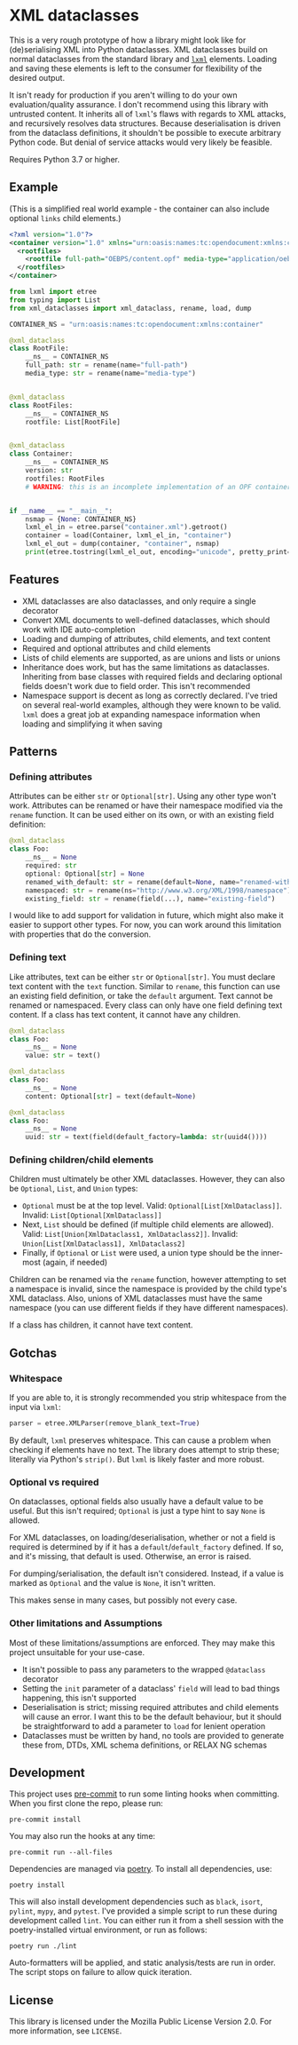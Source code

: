 # XML dataclasses

This is a very rough prototype of how a library might look like for (de)serialising XML into  Python dataclasses. XML dataclasses build on normal dataclasses from the standard library and [`lxml`](https://pypi.org/project/lxml/) elements. Loading and saving these elements is left to the consumer for flexibility of the desired output.

It isn't ready for production if you aren't willing to do your own evaluation/quality assurance. I don't recommend using this library with untrusted content. It inherits all of `lxml`'s flaws with regards to XML attacks, and recursively resolves data structures. Because deserialisation is driven from the dataclass definitions, it shouldn't be possible to execute arbitrary Python code. But denial of service attacks would very likely be feasible.

Requires Python 3.7 or higher.

## Example

(This is a simplified real world example - the container can also include optional `links` child elements.)

```xml
<?xml version="1.0"?>
<container version="1.0" xmlns="urn:oasis:names:tc:opendocument:xmlns:container">
  <rootfiles>
    <rootfile full-path="OEBPS/content.opf" media-type="application/oebps-package+xml" />
  </rootfiles>
</container>
```

```python
from lxml import etree
from typing import List
from xml_dataclasses import xml_dataclass, rename, load, dump

CONTAINER_NS = "urn:oasis:names:tc:opendocument:xmlns:container"

@xml_dataclass
class RootFile:
    __ns__ = CONTAINER_NS
    full_path: str = rename(name="full-path")
    media_type: str = rename(name="media-type")


@xml_dataclass
class RootFiles:
    __ns__ = CONTAINER_NS
    rootfile: List[RootFile]


@xml_dataclass
class Container:
    __ns__ = CONTAINER_NS
    version: str
    rootfiles: RootFiles
    # WARNING: this is an incomplete implementation of an OPF container


if __name__ == "__main__":
    nsmap = {None: CONTAINER_NS}
    lxml_el_in = etree.parse("container.xml").getroot()
    container = load(Container, lxml_el_in, "container")
    lxml_el_out = dump(container, "container", nsmap)
    print(etree.tostring(lxml_el_out, encoding="unicode", pretty_print=True))
```

## Features

* XML dataclasses are also dataclasses, and only require a single decorator
* Convert XML documents to well-defined dataclasses, which should work with IDE auto-completion
* Loading and dumping of attributes, child elements, and text content
* Required and optional attributes and child elements
* Lists of child elements are supported, as are unions and lists or unions
* Inheritance does work, but has the same limitations as dataclasses. Inheriting from base classes with required fields and declaring optional fields doesn't work due to field order. This isn't recommended
* Namespace support is decent as long as correctly declared. I've tried on several real-world examples, although they were known to be valid. `lxml` does a great job at expanding namespace information when loading and simplifying it when saving

## Patterns

### Defining attributes

Attributes can be either `str` or `Optional[str]`. Using any other type won't work. Attributes can be renamed or have their namespace modified via the `rename` function. It can be used either on its own, or with an existing field definition:

```python
@xml_dataclass
class Foo:
    __ns__ = None
    required: str
    optional: Optional[str] = None
    renamed_with_default: str = rename(default=None, name="renamed-with-default")
    namespaced: str = rename(ns="http://www.w3.org/XML/1998/namespace")
    existing_field: str = rename(field(...), name="existing-field")
```

I would like to add support for validation in future, which might also make it easier to support other types. For now, you can work around this limitation with properties that do the conversion.

### Defining text

Like attributes, text can be either `str` or `Optional[str]`. You must declare text content with the `text` function. Similar to `rename`, this function can use an existing field definition, or take the `default` argument. Text cannot be renamed or namespaced. Every class can only have one field defining text content. If a class has text content, it cannot have any children.

```python
@xml_dataclass
class Foo:
    __ns__ = None
    value: str = text()

@xml_dataclass
class Foo:
    __ns__ = None
    content: Optional[str] = text(default=None)

@xml_dataclass
class Foo:
    __ns__ = None
    uuid: str = text(field(default_factory=lambda: str(uuid4())))
```

### Defining children/child elements

Children must ultimately be other XML dataclasses. However, they can also be `Optional`, `List`, and `Union` types:

* `Optional` must be at the top level. Valid: `Optional[List[XmlDataclass]]`. Invalid: `List[Optional[XmlDataclass]]`
* Next, `List` should be defined (if multiple child elements are allowed). Valid: `List[Union[XmlDataclass1, XmlDataclass2]]`. Invalid: `Union[List[XmlDataclass1], XmlDataclass2]`
* Finally, if `Optional` or `List` were used, a union type should be the inner-most (again, if needed)

Children can be renamed via the `rename` function, however attempting to set a namespace is invalid, since the namespace is provided by the child type's XML dataclass. Also, unions of XML dataclasses must have the same namespace (you can use different fields if they have different namespaces).

If a class has children, it cannot have text content.

## Gotchas

### Whitespace

If you are able to, it is strongly recommended you strip whitespace from the input via `lxml`:

```python
parser = etree.XMLParser(remove_blank_text=True)
```

By default, `lxml` preserves whitespace. This can cause a problem when checking if elements have no text. The library does attempt to strip these; literally via Python's `strip()`. But `lxml` is likely faster and more robust.

### Optional vs required

On dataclasses, optional fields also usually have a default value to be useful. But this isn't required; `Optional` is just a type hint to say `None` is allowed.

For XML dataclasses, on loading/deserialisation, whether or not a field is required is determined by if it has a `default`/`default_factory` defined. If so, and it's missing, that default is used. Otherwise, an error is raised.

For dumping/serialisation, the default isn't considered. Instead, if a value is marked as `Optional` and the value is `None`, it isn't written.

This makes sense in many cases, but possibly not every case.

### Other limitations and Assumptions

Most of these limitations/assumptions are enforced. They may make this project unsuitable for your use-case.

* It isn't possible to pass any parameters to the wrapped `@dataclass` decorator
* Setting the `init` parameter of a dataclass' `field` will lead to bad things happening, this isn't supported
* Deserialisation is strict; missing required attributes and child elements will cause an error. I want this to be the default behaviour, but it should be straightforward to add a parameter to `load` for lenient operation
* Dataclasses must be written by hand, no tools are provided to generate these from, DTDs, XML schema definitions, or RELAX NG schemas

## Development

This project uses [pre-commit](https://pre-commit.com/) to run some linting hooks when committing. When you first clone the repo, please run:

```
pre-commit install
```

You may also run the hooks at any time:

```
pre-commit run --all-files
```

Dependencies are managed via [poetry](https://python-poetry.org/). To install all dependencies, use:

```
poetry install
```

This will also install development dependencies such as `black`, `isort`, `pylint`, `mypy`, and `pytest`. I've provided a simple script to run these during development called `lint`. You can either run it from a shell session with the poetry-installed virtual environment, or run as follows:

```
poetry run ./lint
```

Auto-formatters will be applied, and static analysis/tests are run in order. The script stops on failure to allow quick iteration.

## License

This library is licensed under the Mozilla Public License Version 2.0. For more information, see `LICENSE`.

